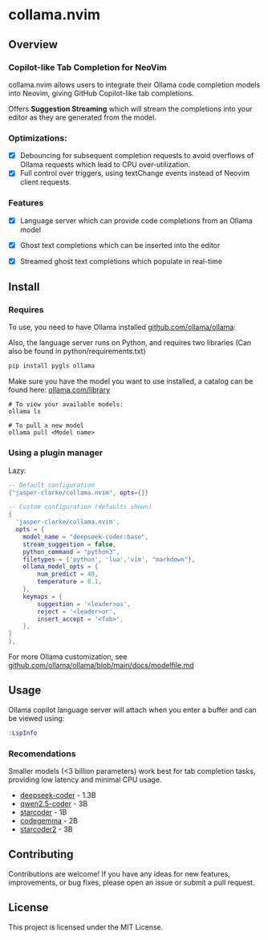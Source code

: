 # collama.nvim

## Overview
### Copilot-like Tab Completion for NeoVim
collama.nvim allows users to integrate their Ollama code completion models into Neovim, giving GitHub Copilot-like tab completions.
 
Offers **Suggestion Streaming** which will stream the completions into your editor as they are generated from the model.

### Optimizations:
- [x] Debouncing for subsequent completion requests to avoid overflows of Ollama requests which lead to CPU over-utilization.
- [x] Full control over triggers, using textChange events instead of Neovim client requests.
### Features
- [x] Language server which can provide code completions from an Ollama model
- [x] Ghost text completions which can be inserted into the editor
- [x] Streamed ghost text completions which populate in real-time


## Install
### Requires
To use, you need to have Ollama installed [github.com/ollama/ollama](https://github.com/ollama/ollama):  

Also, the language server runs on Python, and requires two libraries (Can also be found in python/requirements.txt)
```bash
pip install pygls ollama
```
Make sure you have the model you want to use installed, a catalog can be found here: [ollama.com/library](https://ollama.com/library?q=code)
```
# To view your available models:
ollama ls

# To pull a new model
ollama pull <Model name>
```
### Using a plugin manager
Lazy:
```lua
-- Default configuration
{"jasper-clarke/collama.nvim", opts={}}
```
```lua
-- Custom configuration (defaults shown)
{
  'jasper-clarke/collama.nvim',
  opts = {
    model_name = "deepseek-coder:base",
    stream_suggestion = false,
    python_command = "python3",
    filetypes = {'python', 'lua','vim', "markdown"},
    ollama_model_opts = {
        num_predict = 40,
        temperature = 0.1,
    },
    keymaps = {
        suggestion = '<leader>os',
        reject = '<leader>or',
        insert_accept = '<Tab>',
    },
}
},
```
For more Ollama customization, see [github.com/ollama/ollama/blob/main/docs/modelfile.md](https://github.com/ollama/ollama/blob/main/docs/modelfile.md)

## Usage
Ollama copilot language server will attach when you enter a buffer and can be viewed using:
```lua
:LspInfo
```
### Recomendations
Smaller models (<3 billion parameters) work best for tab completion tasks, providing low latency and minimal CPU usage.
- [deepseek-coder](https://ollama.com/library/deepseek-coder:1.3b) - 1.3B
- [qwen2.5-coder](https://ollama.com/library/qwen2.5-coder:3b) - 3B
- [starcoder](https://ollama.com/library/starcoder:1b) - 1B
- [codegemma](https://ollama.com/library/codegemma:2b) - 2B
- [starcoder2](https://ollama.com/library/starcoder2:3b) - 3B
  
## Contributing
Contributions are welcome! If you have any ideas for new features, improvements, or bug fixes, please open an issue or submit a pull request.

## License
This project is licensed under the MIT License.

